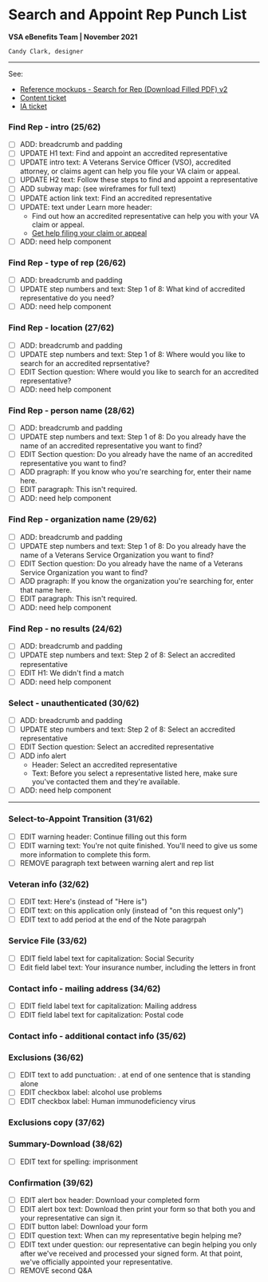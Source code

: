 # Search and Appoint Rep Punch List
**VSA eBenefits Team | November 2021**

`Candy Clark, designer`

---

See:
- [Reference mockups - Search for Rep (Download Filled PDF) v2](https://sketch.com/s/6fcfb0c5-8c2d-4231-8b1b-c423e75bf5e2)
- [Content ticket](https://github.com/department-of-veterans-affairs/va.gov-team/issues/31230#issuecomment-971753694)
- [IA ticket](https://github.com/department-of-veterans-affairs/va.gov-team/issues/23490#issuecomment-954209791)

### Find Rep - intro (25/62)
- [ ] ADD: breadcrumb and padding
- [ ] UPDATE H1 text: Find and appoint an accredited representative
- [ ] UPDATE intro text: A Veterans Service Officer (VSO), accredited attorney, or claims agent can help you file your VA claim or appeal.
- [ ] UPDATE H2 text: Follow these steps to find and appoint a representative
- [ ] ADD subway map:  (see wireframes for full text)
- [ ] UPDATE action link text: Find an accredited representative
- [ ] UPDATE: text under Learn more header: 
    - Find out how an accredited representative can help you with your VA claim or appeal. 
    - [Get help filing your claim or appeal]()
- [ ] ADD: need help component

### Find Rep - type of rep (26/62)
- [ ] ADD: breadcrumb and padding
- [ ] UPDATE step numbers and text: Step 1 of 8: What kind of accredited representative do you need?
- [ ] ADD: need help component

### Find Rep - location (27/62)
- [ ] ADD: breadcrumb and padding
- [ ] UPDATE step numbers and text: Step 1 of 8: Where would you like to search for an accredited reprsentative?
- [ ] EDIT Section question: Where would you like to search for an accredited representative?
- [ ] ADD: need help component

### Find Rep - person name (28/62)
- [ ] ADD: breadcrumb and padding
- [ ] UPDATE step numbers and text: Step 1 of 8: Do you already have the name of an accredited representative you want to find?
- [ ] EDIT Section question: Do you already have the name of an accredited representative you want to find?
- [ ] ADD pragraph: If you know who you're searching for, enter their name here.
- [ ] EDIT paragraph: This isn't required.
- [ ] ADD: need help component

### Find Rep - organization name (29/62)
- [ ] ADD: breadcrumb and padding
- [ ] UPDATE step numbers and text: Step 1 of 8: Do you already have the name of a Veterans Service Organization you want to find?
- [ ] EDIT Section question: Do you already have the name of a Veterans Service Organization you want to find?
- [ ] ADD pragraph: If you know the organization you're searching for, enter that name here.
- [ ] EDIT paragraph: This isn't required.
- [ ] ADD: need help component

### Find Rep - no results (24/62)
- [ ] ADD: breadcrumb and padding
- [ ] UPDATE step numbers and text: Step 2 of 8: Select an accredited representative 
- [ ] EDIT H1: We didn't find a match
- [ ] ADD: need help component

### Select - unauthenticated (30/62)
- [ ] ADD: breadcrumb and padding
- [ ] UPDATE step numbers and text: Step 2 of 8: Select an accredited representative 
- [ ] EDIT Section question: Select an accredited representative
- [ ] ADD info alert 
    - Header: Select an accredited representative
    - Text: Before you select a representative listed here, make sure you've contacted them and they're available.
- [ ] ADD: need help component

---

### Select-to-Appoint Transition (31/62)
- [ ] EDIT warning header: Continue filling out this form
- [ ] EDIT warning text: You're not quite finished. You'll need to give us some more information to complete this form.
- [ ] REMOVE paragraph text between warning alert and rep list

### Veteran info (32/62)
- [ ] EDIT text: Here's (instead of "Here is")
- [ ] EDIT text: on this application only (instead of "on this request only")
- [ ] EDIT text to add period at the end of the Note paragrpah

### Service File (33/62)
- [ ] EDIT field label text for capitalization: Social Security
- [ ] Edit field label text: Your insurance number, including the letters in front

### Contact info - mailing address (34/62)
- [ ] EDIT field label text for capitalization: Mailing address
- [ ] EDIT field label text for capitalization: Postal code

### Contact info - additional contact info (35/62)

### Exclusions (36/62)
- [ ] EDIT text to add punctuation: . at end of one sentence that is standing alone
- [ ] EDIT checkbox label: alcohol use problems
- [ ] EDIT checkbox label: Human immunodeficiency virus

### Exclusions copy (37/62)

### Summary-Download (38/62)
- [ ] EDIT text for spelling: imprisonment

### Confirmation (39/62)
- [ ] EDIT alert box header: Download your completed form
- [ ] EDIT alert box text: Download then print your form so that both you and your representative can sign it.
- [ ] EDIT button label: Download your form
- [ ] EDIT question text: When can my representative begin helping me?
- [ ] EDIT text under question: our representative can begin helping you only after we've received and processed your signed form. At that point, we've officially appointed your representative.
- [ ] REMOVE second Q&A
